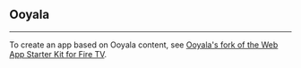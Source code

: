 ## Ooyala
---------------------------
To create an app based on Ooyala content, see [Ooyala's fork of the Web App Starter Kit for Fire TV](https://github.com/ooyala/web-app-starter-kit-for-fire-tv).
